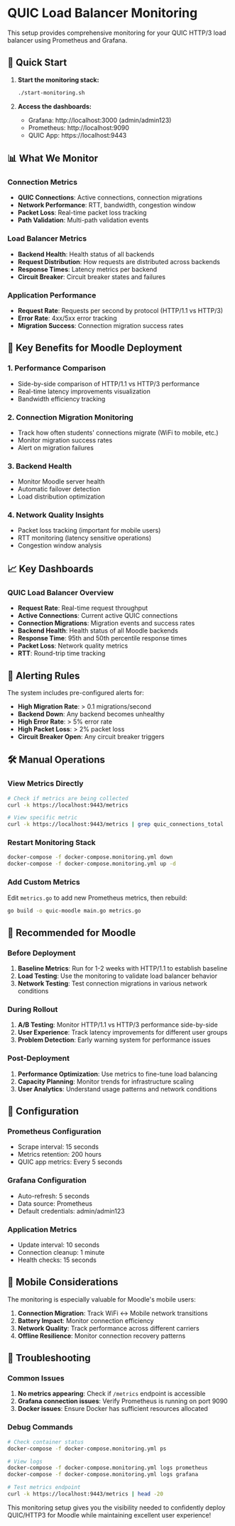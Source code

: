 # QUIC Load Balancer Monitoring

This setup provides comprehensive monitoring for your QUIC HTTP/3 load balancer using Prometheus and Grafana.

## 🚀 Quick Start

1. **Start the monitoring stack:**
   ```bash
   ./start-monitoring.sh
   ```

2. **Access the dashboards:**
   - Grafana: http://localhost:3000 (admin/admin123)
   - Prometheus: http://localhost:9090
   - QUIC App: https://localhost:9443

## 📊 What We Monitor

### Connection Metrics
- **QUIC Connections**: Active connections, connection migrations
- **Network Performance**: RTT, bandwidth, congestion window
- **Packet Loss**: Real-time packet loss tracking
- **Path Validation**: Multi-path validation events

### Load Balancer Metrics
- **Backend Health**: Health status of all backends
- **Request Distribution**: How requests are distributed across backends
- **Response Times**: Latency metrics per backend
- **Circuit Breaker**: Circuit breaker states and failures

### Application Performance
- **Request Rate**: Requests per second by protocol (HTTP/1.1 vs HTTP/3)
- **Error Rate**: 4xx/5xx error tracking
- **Migration Success**: Connection migration success rates

## 🎯 Key Benefits for Moodle Deployment

### 1. **Performance Comparison**
- Side-by-side comparison of HTTP/1.1 vs HTTP/3 performance
- Real-time latency improvements visualization
- Bandwidth efficiency tracking

### 2. **Connection Migration Monitoring**
- Track how often students' connections migrate (WiFi to mobile, etc.)
- Monitor migration success rates
- Alert on migration failures

### 3. **Backend Health**
- Monitor Moodle server health
- Automatic failover detection
- Load distribution optimization

### 4. **Network Quality Insights**
- Packet loss tracking (important for mobile users)
- RTT monitoring (latency sensitive operations)
- Congestion window analysis

## 📈 Key Dashboards

### QUIC Load Balancer Overview
- **Request Rate**: Real-time request throughput
- **Active Connections**: Current active QUIC connections
- **Connection Migrations**: Migration events and success rates
- **Backend Health**: Health status of all Moodle backends
- **Response Time**: 95th and 50th percentile response times
- **Packet Loss**: Network quality metrics
- **RTT**: Round-trip time tracking

## 🔔 Alerting Rules

The system includes pre-configured alerts for:

- **High Migration Rate**: > 0.1 migrations/second
- **Backend Down**: Any backend becomes unhealthy
- **High Error Rate**: > 5% error rate
- **High Packet Loss**: > 2% packet loss
- **Circuit Breaker Open**: Any circuit breaker triggers

## 🛠️ Manual Operations

### View Metrics Directly
```bash
# Check if metrics are being collected
curl -k https://localhost:9443/metrics

# View specific metric
curl -k https://localhost:9443/metrics | grep quic_connections_total
```

### Restart Monitoring Stack
```bash
docker-compose -f docker-compose.monitoring.yml down
docker-compose -f docker-compose.monitoring.yml up -d
```

### Add Custom Metrics
Edit `metrics.go` to add new Prometheus metrics, then rebuild:
```bash
go build -o quic-moodle main.go metrics.go
```

## 🎯 Recommended for Moodle

### Before Deployment
1. **Baseline Metrics**: Run for 1-2 weeks with HTTP/1.1 to establish baseline
2. **Load Testing**: Use the monitoring to validate load balancer behavior
3. **Network Testing**: Test connection migrations in various network conditions

### During Rollout
1. **A/B Testing**: Monitor HTTP/1.1 vs HTTP/3 performance side-by-side
2. **User Experience**: Track latency improvements for different user groups
3. **Problem Detection**: Early warning system for performance issues

### Post-Deployment
1. **Performance Optimization**: Use metrics to fine-tune load balancing
2. **Capacity Planning**: Monitor trends for infrastructure scaling
3. **User Analytics**: Understand usage patterns and network conditions

## 🔧 Configuration

### Prometheus Configuration
- Scrape interval: 15 seconds
- Metrics retention: 200 hours
- QUIC app metrics: Every 5 seconds

### Grafana Configuration
- Auto-refresh: 5 seconds
- Data source: Prometheus
- Default credentials: admin/admin123

### Application Metrics
- Update interval: 10 seconds
- Connection cleanup: 1 minute
- Health checks: 15 seconds

## 📱 Mobile Considerations

The monitoring is especially valuable for Moodle's mobile users:

1. **Connection Migration**: Track WiFi ↔ Mobile network transitions
2. **Battery Impact**: Monitor connection efficiency
3. **Network Quality**: Track performance across different carriers
4. **Offline Resilience**: Monitor connection recovery patterns

## 🚨 Troubleshooting

### Common Issues

1. **No metrics appearing**: Check if `/metrics` endpoint is accessible
2. **Grafana connection issues**: Verify Prometheus is running on port 9090
3. **Docker issues**: Ensure Docker has sufficient resources allocated

### Debug Commands
```bash
# Check container status
docker-compose -f docker-compose.monitoring.yml ps

# View logs
docker-compose -f docker-compose.monitoring.yml logs prometheus
docker-compose -f docker-compose.monitoring.yml logs grafana

# Test metrics endpoint
curl -k https://localhost:9443/metrics | head -20
```

This monitoring setup gives you the visibility needed to confidently deploy QUIC/HTTP3 for Moodle while maintaining excellent user experience!
